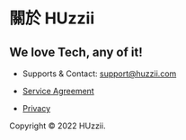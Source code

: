 
# 關於 HUzzii

## We love Tech, any of it!

* Supports & Contact: [support@huzzii.com](mailto:support@huzzii.com)

* [Service Agreement](/service)

* [Privacy](/privacy)

Copyright © 2022 HUzzii.
